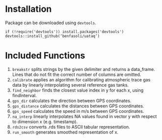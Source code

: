 # Installation
Package can be downloaded using `devtools`.
```
if (!require('devtools')) install.packages('devtools')
devtools::install_github(‘benfasoli/uataq’)
```

# Included Functions

1. `breakstr` splits strings by the given delimiter and returns a data_frame. Lines that do not fit the correct number of columns are omitted.
2. `calibrate` applies an algorithm for calibrating atmospheric trace gas data by linearly interpolating several reference gas tanks.
3. `find_neighbor` finds the closest value index in y for each x, using findInterval.
4. `gps_dir` calculates the direction between GPS coordinates.
5. `gps_distance` calculates the distances between GPS coordinates.
6. `gps_speed` calculates the speed in m/s between GPS coordinates.
7. `na_interp` linearly interpolates NA values found in vector y with respect to dimension x (e.g. timestamp).
8. `rds2csv` converts .rds files to ASCII tabular representation.
9. `run_smooth` generates smoothed representation of x.